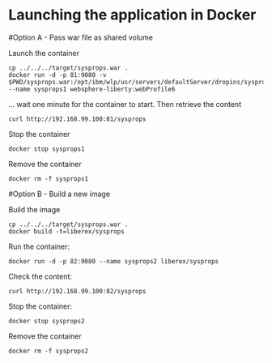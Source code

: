 Launching the application in Docker
===================================

#Option A - Pass war file as shared volume

Launch the container

    cp ../../../target/sysprops.war .
    docker run -d -p 81:9080 -v $PWD/sysprops.war:/opt/ibm/wlp/usr/servers/defaultServer/dropins/sysprops.war --name sysprops1 websphere-liberty:webProfile6


... wait one minute for the container to start. Then retrieve the content

    curl http://192.168.99.100:81/sysprops


Stop the container

    docker stop sysprops1

Remove the container

    docker rm -f sysprops1


#Option B - Build a new image

Build the image

    cp ../../../target/sysprops.war .
    docker build -t=liberex/sysprops

Run the container:

    docker run -d -p 82:9080 --name sysprops2 liberex/sysprops

Check the content:

    curl http://192.168.99.100:82/sysprops

Stop the container:

    docker stop sysprops2

Remove the container

    docker rm -f sysprops2

